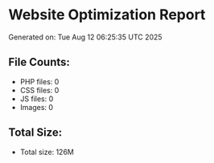 # Website Optimization Report
Generated on: Tue Aug 12 06:25:35 UTC 2025

## File Counts:
- PHP files: 0
- CSS files: 0
- JS files: 0
- Images: 0

## Total Size:
- Total size: 126M
